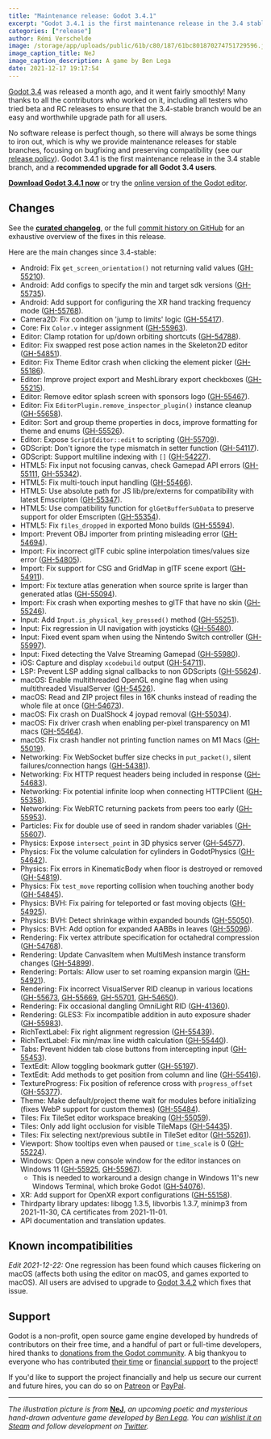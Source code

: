 ```yaml
---
title: "Maintenance release: Godot 3.4.1"
excerpt: "Godot 3.4.1 is the first maintenance release in the 3.4 stable branch, fixing a number of issues (including some 3.4 regressions) while preserving compatibility with 3.4-stable. Alongside general bugfixing, it improves Godot's compatibility with Windows 11's new Windows Terminal, which prevented starting the Godot editor from the project manager."
categories: ["release"]
author: Rémi Verschelde
image: /storage/app/uploads/public/61b/c80/187/61bc801870274751729596.jpg
image_caption_title: NeJ 
image_caption_description: A game by Ben Lega
date: 2021-12-17 19:17:54
---
```


[Godot 3.4](/article/godot-3-4-is-released) was released a month ago, and it went fairly smoothly! Many thanks to all the contributors who worked on it, including all testers who tried beta and RC releases to ensure that the 3.4-stable branch would be an easy and worthwhile upgrade path for all users.

No software release is perfect though, so there will always be some things to iron out, which is why we provide maintenance releases for stable branches, focusing on bugfixing and preserving compatibility (see our [release policy](https://docs.godotengine.org/en/3.4/about/release_policy.html)). Godot 3.4.1 is the first maintenance release in the 3.4 stable branch, and a **recommended upgrade for all Godot 3.4 users**.

[**Download Godot 3.4.1 now**](/download) or try the [online version of the Godot editor](https://editor.godotengine.org/3.4.1.stable/).

## Changes

See the [**curated changelog**](https://github.com/godotengine/godot/blob/3.4.1-stable/CHANGELOG.md), or the full [commit history on GitHub](https://github.com/godotengine/godot/compare/3.4-stable...3.4.1-stable) for an exhaustive overview of the fixes in this release.

Here are the main changes since 3.4-stable:

- Android: Fix `get_screen_orientation()` not returning valid values ([GH-55210](https://github.com/godotengine/godot/pull/55210)).
- Android: Add configs to specify the min and target sdk versions ([GH-55735](https://github.com/godotengine/godot/pull/55735)).
- Android: Add support for configuring the XR hand tracking frequency mode ([GH-55768](https://github.com/godotengine/godot/pull/55768)).
- Camera2D: Fix condition on 'jump to limits' logic ([GH-55417](https://github.com/godotengine/godot/pull/55417)).
- Core: Fix `Color.v` integer assignment ([GH-55963](https://github.com/godotengine/godot/pull/55963)).
- Editor: Clamp rotation for up/down orbiting shortcuts ([GH-54788](https://github.com/godotengine/godot/pull/54788)).
- Editor: Fix swapped rest pose action names in the Skeleton2D editor ([GH-54851](https://github.com/godotengine/godot/pull/54851)).
- Editor: Fix Theme Editor crash when clicking the element picker ([GH-55186](https://github.com/godotengine/godot/pull/55186)).
- Editor: Improve project export and MeshLibrary export checkboxes ([GH-55215](https://github.com/godotengine/godot/pull/55215)).
- Editor: Remove editor splash screen with sponsors logo ([GH-55467](https://github.com/godotengine/godot/pull/55467)).
- Editor: Fix `EditorPlugin.remove_inspector_plugin()` instance cleanup ([GH-55658](https://github.com/godotengine/godot/pull/55658)).
- Editor: Sort and group theme properties in docs, improve formatting for theme and enums ([GH-55526](https://github.com/godotengine/godot/pull/55526)).
- Editor: Expose `ScriptEditor::edit` to scripting ([GH-55709](https://github.com/godotengine/godot/pull/55709)).
- GDScript: Don't ignore the type mismatch in setter function ([GH-54117](https://github.com/godotengine/godot/pull/54117)).
- GDScript: Support multiline indexing with `[]` ([GH-54227](https://github.com/godotengine/godot/pull/54227)).
- HTML5: Fix input not focusing canvas, check Gamepad API errors ([GH-55111](https://github.com/godotengine/godot/pull/55111), [GH-55342](https://github.com/godotengine/godot/pull/55342)).
- HTML5: Fix multi-touch input handling ([GH-55466](https://github.com/godotengine/godot/pull/55466)).
- HTML5: Use absolute path for JS lib/pre/externs for compatibility with latest Emscripten ([GH-55347](https://github.com/godotengine/godot/pull/55347)).
- HTML5: Use compatibility function for `glGetBufferSubData` to preserve support for older Emscripten ([GH-55354](https://github.com/godotengine/godot/pull/55354)).
- HTML5: Fix `files_dropped` in exported Mono builds ([GH-55594](https://github.com/godotengine/godot/pull/55594)).
- Import: Prevent OBJ importer from printing misleading error ([GH-54694](https://github.com/godotengine/godot/pull/54694)).
- Import: Fix incorrect glTF cubic spline interpolation times/values size error ([GH-54805](https://github.com/godotengine/godot/pull/54805)).
- Import: Fix support for CSG and GridMap in glTF scene export ([GH-54911](https://github.com/godotengine/godot/pull/54911)).
- Import: Fix texture atlas generation when source sprite is larger than generated atlas ([GH-55094](https://github.com/godotengine/godot/pull/55094)).
- Import: Fix crash when exporting meshes to glTF that have no skin ([GH-55246](https://github.com/godotengine/godot/pull/55246)).
- Input: Add `Input.is_physical_key_pressed()` method ([GH-55251](https://github.com/godotengine/godot/pull/55251)).
- Input: Fix regression in UI navigation with joysticks ([GH-55480](https://github.com/godotengine/godot/pull/55480)).
- Input: Fixed event spam when using the Nintendo Switch controller ([GH-55997](https://github.com/godotengine/godot/pull/55997)).
- Input: Fixed detecting the Valve Streaming Gamepad ([GH-55980](https://github.com/godotengine/godot/pull/55980)).
- iOS: Capture and display `xcodebuild` output ([GH-54711](https://github.com/godotengine/godot/pull/54711)).
- LSP: Prevent LSP adding signal callbacks to non GDScripts ([GH-55624](https://github.com/godotengine/godot/pull/55624)).
- macOS: Enable multithreaded OpenGL engine flag when using multithreaded VisualServer ([GH-54526](https://github.com/godotengine/godot/pull/54526)).
- macOS: Read and ZIP project files in 16K chunks instead of reading the whole file at once ([GH-54673](https://github.com/godotengine/godot/pull/54673)).
- macOS: Fix crash on DualShock 4 joypad removal ([GH-55034](https://github.com/godotengine/godot/pull/55034)).
- macOS: Fix driver crash when enabling per-pixel transparency on M1 macs ([GH-55464](https://github.com/godotengine/godot/pull/55464)).
- macOS: Fix crash handler not printing function names on M1 Macs ([GH-55019](https://github.com/godotengine/godot/pull/55019)).
- Networking: Fix WebSocket buffer size checks in `put_packet()`, silent failures/connection hangs ([GH-54381](https://github.com/godotengine/godot/pull/54381)).
- Networking: Fix HTTP request headers being included in response ([GH-54683](https://github.com/godotengine/godot/pull/54683)).
- Networking: Fix potential infinite loop when connecting HTTPClient ([GH-55358](https://github.com/godotengine/godot/pull/55358)).
- Networking: Fix WebRTC returning packets from peers too early ([GH-55953](https://github.com/godotengine/godot/pull/55953)).
- Particles: Fix for double use of seed in random shader variables ([GH-55607](https://github.com/godotengine/godot/pull/55607)).
- Physics: Expose `intersect_point` in 3D physics server ([GH-54577](https://github.com/godotengine/godot/pull/54577)).
- Physics: Fix the volume calculation for cylinders in GodotPhysics ([GH-54642](https://github.com/godotengine/godot/pull/54642)).
- Physics: Fix errors in KinematicBody when floor is destroyed or removed ([GH-54819](https://github.com/godotengine/godot/pull/54819)).
- Physics: Fix `test_move` reporting collision when touching another body ([GH-54845](https://github.com/godotengine/godot/pull/54845)).
- Physics: BVH: Fix pairing for teleported or fast moving objects ([GH-54925](https://github.com/godotengine/godot/pull/54925)).
- Physics: BVH: Detect shrinkage within expanded bounds ([GH-55050](https://github.com/godotengine/godot/pull/55050)).
- Physics: BVH: Add option for expanded AABBs in leaves ([GH-55096](https://github.com/godotengine/godot/pull/55096)).
- Rendering: Fix vertex attribute specification for octahedral compression ([GH-54768](https://github.com/godotengine/godot/pull/54768)).
- Rendering: Update CanvasItem when MultiMesh instance transform changes ([GH-54899](https://github.com/godotengine/godot/pull/54899)).
- Rendering: Portals: Allow user to set roaming expansion margin ([GH-54921](https://github.com/godotengine/godot/pull/54921)).
- Rendering: Fix incorrect VisualServer RID cleanup in various locations ([GH-55673](https://github.com/godotengine/godot/pull/55673), [GH-55669](https://github.com/godotengine/godot/pull/55669), [GH-55701](https://github.com/godotengine/godot/pull/55701), [GH-54650](https://github.com/godotengine/godot/pull/54650)).
- Rendering: Fix occasional dangling OmniLight RID ([GH-41360](https://github.com/godotengine/godot/issues/41360)).
- Rendering: GLES3: Fix incompatible addition in auto exposure shader ([GH-55983](https://github.com/godotengine/godot/pull/55983)).
- RichTextLabel: Fix right alignment regression ([GH-55439](https://github.com/godotengine/godot/pull/55439)).
- RichTextLabel: Fix min/max line width calculation ([GH-55440](https://github.com/godotengine/godot/pull/55440)).
- Tabs: Prevent hidden tab close buttons from intercepting input ([GH-55453](https://github.com/godotengine/godot/pull/55453)).
- TextEdit: Allow toggling bookmark gutter ([GH-55197](https://github.com/godotengine/godot/pull/55197)).
- TextEdit: Add methods to get position from column and line ([GH-55416](https://github.com/godotengine/godot/pull/55416)).
- TextureProgress: Fix position of reference cross with `progress_offset` ([GH-55377](https://github.com/godotengine/godot/pull/55377)).
- Theme: Make default/project theme wait for modules before initializing (fixes WebP support for custom themes) ([GH-55484](https://github.com/godotengine/godot/pull/55484)).
- Tiles: Fix TileSet editor workspace breaking ([GH-55059](https://github.com/godotengine/godot/pull/55059)).
- Tiles: Only add light occlusion for visible TileMaps ([GH-54435](https://github.com/godotengine/godot/pull/54435)).
- Tiles: Fix selecting next/previous subtile in TileSet editor ([GH-55261](https://github.com/godotengine/godot/pull/55261)).
- Viewport: Show tooltips even when paused or `time_scale` is 0 ([GH-55224](https://github.com/godotengine/godot/pull/55224)).
- Windows: Open a new console window for the editor instances on Windows 11 ([GH-55925](https://github.com/godotengine/godot/pull/55925), [GH-55967](https://github.com/godotengine/godot/pull/55967)).
  * This is needed to workaround a design change in Windows 11's new Windows Terminal, which broke Godot ([GH-54076](https://github.com/godotengine/godot/issues/54076)).
- XR: Add support for OpenXR export configurations ([GH-55158](https://github.com/godotengine/godot/pull/55158)).
- Thirdparty library updates: libogg 1.3.5, libvorbis 1.3.7, minimp3 from 2021-11-30, CA certificates from 2021-11-01.
- API documentation and translation updates.

## Known incompatibilities

*Edit 2021-12-22:* One regression has been found which causes flickering on macOS (affects both using the editor on macOS, and games exported to macOS). All users are advised to upgrade to [Godot 3.4.2](/article/maintenance-release-godot-3-4-2) which fixes that issue.

## Support

Godot is a non-profit, open source game engine developed by hundreds of contributors on their free time, and a handful of part or full-time developers, hired thanks to [donations from the Godot community](/donate). A big thankyou to everyone who has contributed [their time](https://github.com/godotengine/godot/blob/master/AUTHORS.md) or [financial support](https://github.com/godotengine/godot/blob/master/DONORS.md) to the project!

If you'd like to support the project financially and help us secure our current and future hires, you can do so on [Patreon](https://www.patreon.com/godotengine) or [PayPal](/donate).

---

*The illustration picture is from* [**NeJ**](https://store.steampowered.com/app/1626620/NeJ/), *an upcoming poetic and mysterious hand-drawn adventure game developed by [Ben Lega](https://mobile.twitter.com/Ben_Lega_Vidya). You can [wishlist it on Steam](https://store.steampowered.com/app/1626620/NeJ/) and follow development on [Twitter](https://mobile.twitter.com/Ben_Lega_Vidya).*